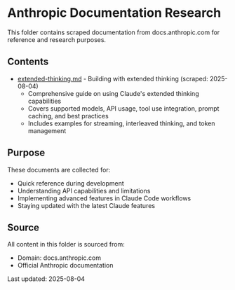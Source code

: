 # Anthropic Documentation Research

This folder contains scraped documentation from docs.anthropic.com for reference and research purposes.

## Contents

- [extended-thinking.md](./extended-thinking.md) - Building with extended thinking (scraped: 2025-08-04)
  - Comprehensive guide on using Claude's extended thinking capabilities
  - Covers supported models, API usage, tool use integration, prompt caching, and best practices
  - Includes examples for streaming, interleaved thinking, and token management

## Purpose

These documents are collected for:

- Quick reference during development
- Understanding API capabilities and limitations
- Implementing advanced features in Claude Code workflows
- Staying updated with the latest Claude features

## Source

All content in this folder is sourced from:

- Domain: docs.anthropic.com
- Official Anthropic documentation

Last updated: 2025-08-04
